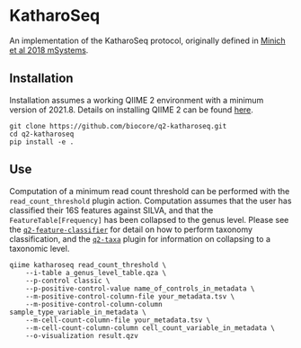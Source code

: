 # KatharoSeq

An implementation of the KatharoSeq protocol, originally defined in [Minich et al 2018 mSystems](https://journals.asm.org/doi/10.1128/mSystems.00218-17).

## Installation

Installation assumes a working QIIME 2 environment with a minimum version of 2021.8. Details on installing QIIME 2 can be found [here](https://docs.qiime2.org/2021.11/install/).

```
git clone https://github.com/biocore/q2-katharoseq.git
cd q2-katharoseq
pip install -e .
``` 

## Use

Computation of a minimum read count threshold can be performed with the
`read_count_threshold` plugin action. Computation assumes that the user has
classified their 16S features against SILVA, and that the
`FeatureTable[Frequency]` has been collapsed to the genus level. Please see the
[`q2-feature-classifier`](https://docs.qiime2.org/2021.11/plugins/available/feature-classifier/classify-sklearn) for detail on how to perform taxonomy
classification, and the [`q2-taxa`](https://docs.qiime2.org/2021.11/plugins/available/taxa/collapse) plugin for information on collapsing to a taxonomic level.

```
qiime katharoseq read_count_threshold \
    --i-table a_genus_level_table.qza \
    --p-control classic \
    --p-positive-control-value name_of_controls_in_metadata \
    --m-positive-control-column-file your_metadata.tsv \
    --m-positive-control-column-column sample_type_variable_in_metadata \
    --m-cell-count-column-file your_metadata.tsv \
    --m-cell-count-column-column cell_count_variable_in_metadata \
    --o-visualization result.qzv
```
